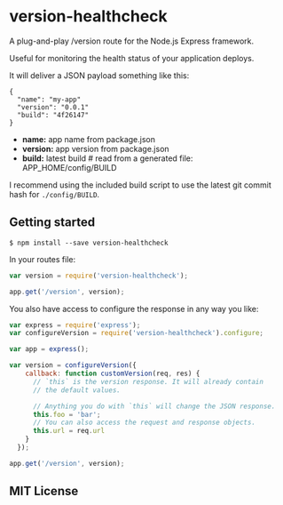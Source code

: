 version-healthcheck
===================

A plug-and-play /version route for the Node.js Express framework.

Useful for monitoring the health status of your application deploys.

It will deliver a JSON payload something like this:

```
{
  "name": "my-app"
  "version": "0.0.1"
  "build": "4f26147"
}
```

* **name:** app name from package.json
* **version:** app version from package.json
* **build:** latest build # read from a generated file: APP_HOME/config/BUILD

I recommend using the included build script to use the latest git commit hash for `./config/BUILD`.


## Getting started

```
$ npm install --save version-healthcheck
```

In your routes file:

```js
var version = require('version-healthcheck');

app.get('/version', version);
```

You also have access to configure the response in any way you like:

```js
var express = require('express');
var configureVersion = require('version-healthcheck').configure;

var app = express();

var version = configureVersion({
    callback: function customVersion(req, res) {
      // `this` is the version response. It will already contain
      // the default values.

      // Anything you do with `this` will change the JSON response.
      this.foo = 'bar';
      // You can also access the request and response objects.
      this.url = req.url
    }
  });

app.get('/version', version);
```

## MIT License ##
